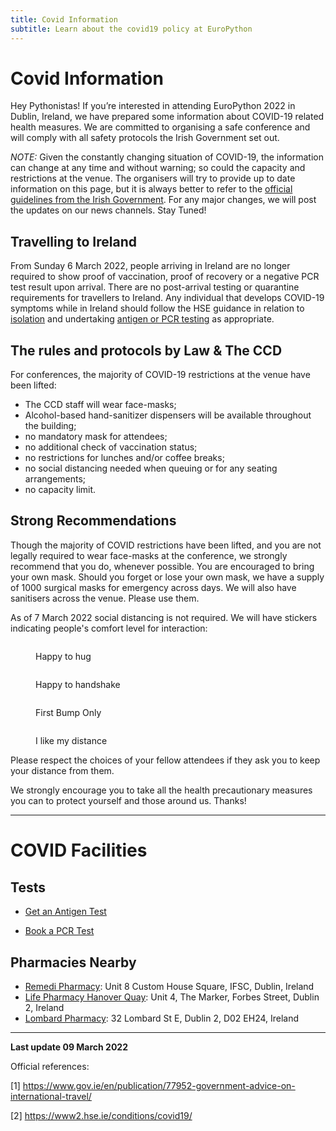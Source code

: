 ```yaml
---
title: Covid Information
subtitle: Learn about the covid19 policy at EuroPython
---
```


# Covid Information

Hey Pythonistas! If you’re interested in attending EuroPython 2022 in Dublin,
Ireland, we have prepared some information about COVID-19 related health
measures. We are committed to organising a safe conference and will comply with all safety protocols the Irish Government set out.

_NOTE:_ Given the constantly changing situation of COVID-19, the information can
change at any time and without warning; so could the capacity and restrictions
at the venue. The organisers will try to provide up to date information on this
page, but it is always better to refer to the
[official guidelines from the Irish Government](https://www.gov.ie/en/publication/77952-government-advice-on-international-travel/).
For any major changes, we will post the updates on our news channels. Stay
Tuned!

## Travelling to Ireland

From Sunday 6 March 2022, people arriving in Ireland are no longer required to
show proof of vaccination, proof of recovery or a negative PCR test result upon
arrival. There are no post-arrival testing or quarantine requirements for
travellers to Ireland. Any individual that develops COVID-19 symptoms while in
Ireland should follow the HSE guidance in relation to
[isolation](https://www2.hse.ie/conditions/covid19/restricted-movements/) and
undertaking
[antigen or PCR testing](https://www2.hse.ie/conditions/covid19/testing/) as
appropriate.

## The rules and protocols by Law & The CCD

For conferences, the majority of COVID-19 restrictions at the venue have been
lifted:

- The CCD staff will wear face-masks;
- Alcohol-based hand-sanitizer dispensers will be available throughout the building;
- no mandatory mask for attendees;
- no additional check of vaccination status;
- no restrictions for lunches and/or coffee breaks;
- no social distancing needed when queuing or for any seating arrangements;
- no capacity limit.

## Strong Recommendations

Though the majority of COVID restrictions have been lifted, and you are not legally required to wear face-masks at the conference, we strongly recommend that you do, whenever possible. You are encouraged to bring your own mask. Should you forget or lose your own mask, we have a supply of 1000 surgical masks for emergency across days. We will also have sanitisers across the venue. Please use them.

As of 7 March 2022 social distancing is not required. We will have stickers indicating people's comfort level for interaction:

<figure className="small">
  <p><img src="/img/social-distancing/hug_turquoise.svg" width="0.1" height="0.1"/></p>
  <figcaption className="small">Happy to hug</figcaption>
</figure>

<figure className="small">
  <p><img src="/img/social-distancing/handshake_green.svg" width="0.1" height="0.1"/></p>
  <figcaption className="small">Happy to handshake</figcaption>
</figure>

<figure className="small">
  <p><img src="/img/social-distancing/fistbump_yellow.svg" width="0.1" height="0.1"/></p>
  <figcaption className="small">First Bump Only</figcaption>
</figure>

<figure className="small">
  <p><img src="/img/social-distancing/keep_away_red.svg" width="0.1" height="0.1"/></p>
  <figcaption className="small">I like my distance</figcaption>
</figure>

Please respect the choices of your fellow attendees if they ask you to keep your distance from them.

We strongly encourage you to take all the health precautionary measures you can
to protect yourself and those around us. Thanks!

---

# COVID Facilities

## Tests
- <a href="https://www.gov.ie/en/service/e55b8-book-an-antigen-test-and-get-an-eu-digital-covid-certificate/#dublin" target="_blank">Get an Antigen Test</a>

- <a href="https://covid19test.healthservice.ie/hse-self-referral/" target="_blank">Book a PCR Test</a>

## Pharmacies Nearby
- <a href="https://www.ifscpharmacy.ie/" target="_blank">Remedi Pharmacy</a>: Unit 8 Custom House Square, IFSC, Dublin, Ireland
- <a href="https://www.lifepharmacy.ie/storelocator/pharmacy-hanover-quay" target="_blank">Life Pharmacy Hanover Quay</a>: Unit 4, The Marker, Forbes Street, Dublin 2, Ireland
- <a href="https://www.lombardpharmacy.ie/" target="_blank">Lombard Pharmacy</a>: 32 Lombard St E, Dublin 2, D02 EH24, Ireland

---
**Last update 09 March 2022**

Official references:

[1]
https://www.gov.ie/en/publication/77952-government-advice-on-international-travel/

[2] https://www2.hse.ie/conditions/covid19/
